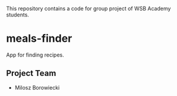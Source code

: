 This repository contains a code for group project of WSB Academy students.
# meals-finder
App for finding recipes.

## Project Team
- Milosz Borowiecki
